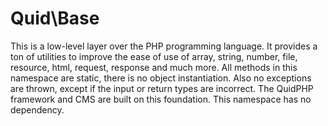 # Quid\Base
This is a low-level layer over the PHP programming language. It provides a ton of utilities to improve the ease of use of array, string, number, file, resource, html, request, response and much more. All methods in this namespace are static, there is no object instantiation. Also no exceptions are thrown, except if the input or return types are incorrect. The QuidPHP framework and CMS are built on this foundation. This namespace has no dependency.